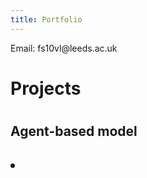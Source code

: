 ```yaml
---
title: Portfolio
---
```

<p>Email: fs10vl@leeds.ac.uk</p>

<h1>Projects<h1>
<h2>Agent-based model<h2>
 <li><a href="https://github.com/VickiJenneson/Agent-based-model"></a></li>
